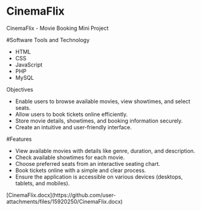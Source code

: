 # CinemaFlix
CinemaFlix - Movie Booking Mini Project

#Software Tools and Technology
<ul>
  <li>HTML</li>
  <li>CSS</li>
  <li>JavaScript</li>
  <li>PHP</li>
  <li>MySQL</li>
</ul>
Objectives
<ul>
  <li>Enable users to browse available movies, view showtimes, and select seats.</li>
  <li>Allow users to book tickets online efficiently.</li>
  <li>Store movie details, showtimes, and booking information securely.</li>
  <li>Create an intuitive and user-friendly interface.</li>
</ul>
#Features
<ul>
  <li>View available movies with details like genre, duration, and description.</li>
  <li>Check available showtimes for each movie.</li>
  <li>Choose preferred seats from an interactive seating chart.</li>
  <li>Book tickets online with a simple and clear process.</li>
  <li>Ensure the application is accessible on various devices (desktops, tablets, and mobiles).</li>
</ul>
[CinemaFlix.docx](https://github.com/user-attachments/files/15920250/CinemaFlix.docx)
